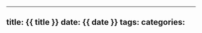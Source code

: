 <!--
 * @Description: 
 * @Version: 2.0
 * @Author: zpp
 * @Date: 2023-03-09 16:25:32
 * @LastEditors: zpp
 * @LastEditTime: 2023-03-14 10:44:45
-->
---
title: {{ title }}
date: {{ date }}
tags:
categories:
---
